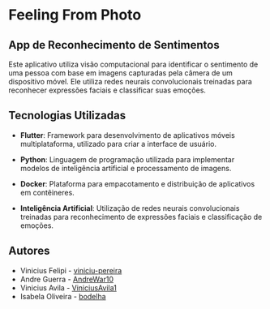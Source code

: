# Feeling From Photo

## App de Reconhecimento de Sentimentos

Este aplicativo utiliza visão computacional para identificar o sentimento de uma pessoa com base em imagens capturadas pela câmera de um dispositivo móvel. Ele utiliza redes neurais convolucionais treinadas para reconhecer expressões faciais e classificar suas emoções.

## Tecnologias Utilizadas

- **Flutter**: Framework para desenvolvimento de aplicativos móveis multiplataforma, utilizado para criar a interface de usuário.
  
- **Python**: Linguagem de programação utilizada para implementar modelos de inteligência artificial e processamento de imagens.
  
- **Docker**: Plataforma para empacotamento e distribuição de aplicativos em contêineres.
  
- **Inteligência Artificial**: Utilização de redes neurais convolucionais treinadas para reconhecimento de expressões faciais e classificação de emoções.

## Autores

- Vinicius Felipi - [viniciu-pereira](https://github.com/viniciu-pereira)
- Andre Guerra - [AndreWar10](https://github.com/AndreWar10)
- Vinicius Avila - [ViniciusAvila1](https://github.com/ViniciusAvila1)
- Isabela Oliveira - [bodelha](https://github.com/bodelha)
